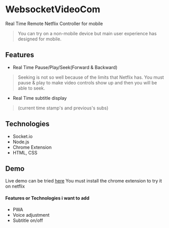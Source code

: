 # WebsocketVideoCom

Real Time Remote Netflix Controller for mobile 
> You can try on a non-mobile device but main user experience has designed for mobile.

## Features
- Real Time Pause/Play/Seek(Forward & Backward)
> Seeking is not so well because of the limits that Netflix has. You must pause & play to make video controls show up and then you will be able to seek.
- Real Time subtitle display 
> (current time stamp's and previous's subs)


## Technologies
- Socket.io
- Node.js
- Chrome Extension
- HTML, CSS


## Demo
Live demo can be tried [here](https://remotevideocontroller.onrender.com)
You must install the chrome extension to try it on netflix 


#### Features or Technologies i want to add
- PWA
- Voice adjustment
- Subtitle on/off



